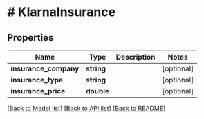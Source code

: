 # # KlarnaInsurance

## Properties

Name | Type | Description | Notes
------------ | ------------- | ------------- | -------------
**insurance_company** | **string** |  | [optional]
**insurance_type** | **string** |  | [optional]
**insurance_price** | **double** |  | [optional]

[[Back to Model list]](../../README.md#models) [[Back to API list]](../../README.md#endpoints) [[Back to README]](../../README.md)
